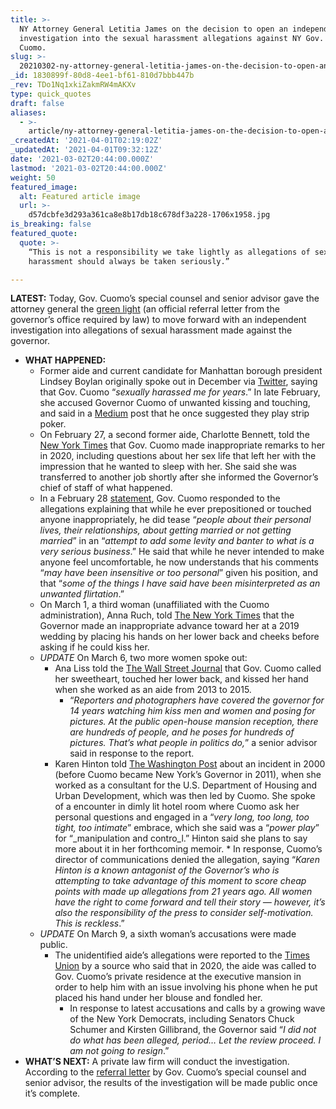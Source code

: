 ```yaml
---
title: >-
  NY Attorney General Letitia James on the decision to open an independent
  investigation into the sexual harassment allegations against NY Gov. Andrew
  Cuomo.
slug: >-
  20210302-ny-attorney-general-letitia-james-on-the-decision-to-open-an-independent-investigation-into
_id: 1830899f-80d8-4ee1-bf61-810d7bbb447b
_rev: TDo1Nq1xkiZakmRW4mAKXv
type: quick_quotes
draft: false
aliases:
  - >-
    article/ny-attorney-general-letitia-james-on-the-decision-to-open-an-independent-investigation-into-the-sexual-harassment-allegations-against-ny-gov-andrew-cuomo/
_createdAt: '2021-04-01T02:19:02Z'
_updatedAt: '2021-04-01T09:32:12Z'
date: '2021-03-02T20:44:00.000Z'
lastmod: '2021-03-02T20:44:00.000Z'
weight: 50
featured_image:
  alt: Featured article image
  url: >-
    d57dcbfe3d293a361ca8e8b17db18c678df3a228-1706x1958.jpg
is_breaking: false
featured_quote:
  quote: >-
    “This is not a responsibility we take lightly as allegations of sexual
    harassment should always be taken seriously.”

---
```

**LATEST:** Today, Gov. Cuomo’s special counsel and senior advisor gave the attorney general the [green light](https://ag.ny.gov/press-release/2021/attorney-general-james-receives-referral-letter-investigate-allegations-sexual) (an official referral letter from the governor’s office required by law) to move forward with an independent investigation into allegations of sexual harassment made against the governor.

* **WHAT HAPPENED:**
  * Former aide and current candidate for Manhattan borough president Lindsey Boylan originally spoke out in December via [Twitter](https://twitter.com/LindseyBoylan/status/1338125549756182529), saying that Gov. Cuomo “_sexually harassed me for years_.” In late February, she accused Governor Cuomo of unwanted kissing and touching, and said in a [Medium](https://medium.com/@lindseyboylan4NY/my-story-of-working-with-governor-cuomo-e664d4814b4e) post that he once suggested they play strip poker.
  * On February 27, a second former aide, Charlotte Bennett, told the [New York Times](https://www.nytimes.com/2021/02/27/nyregion/cuomo-charlotte-bennett-sexual-harassment.html) that Gov. Cuomo made inappropriate remarks to her in 2020, including questions about her sex life that left her with the impression that he wanted to sleep with her. She said she was transferred to another job shortly after she informed the Governor’s chief of staff of what happened.
  * In a February 28 [statement](https://www.governor.ny.gov/news/statement-governor-andrew-m-cuomo-209), Gov. Cuomo responded to the allegations explaining that while he ever prepositioned or touched anyone inappropriately, he did tease “_people about their personal lives, their relationships, about getting married or not getting married_” in an “_attempt to add some levity and banter to what is a very serious business_.” He said that while he never intended to make anyone feel uncomfortable, he now understands that his comments “_may have been insensitive or too personal_” given his position, and that “_some of the things I have said have been misinterpreted as an unwanted flirtation_.”
  * On March 1, a third woman (unaffiliated with the Cuomo administration), Anna Ruch, told [The New York Times](https://www.nytimes.com/2021/03/01/nyregion/cuomo-harassment-anna-ruch.html) that the Governor made an inappropriate advance toward her at a 2019 wedding by placing his hands on her lower back and cheeks before asking if he could kiss her.
  * *UPDATE* On March 6, two more women spoke out:
      * Ana Liss told the [The Wall Street Journal](https://www.wsj.com/articles/third-former-andrew-cuomo-aide-describes-inappropriate-workplace-treatment-11615081956) that Gov. Cuomo called her sweetheart, touched her lower back, and kissed her hand when she worked as an aide from 2013 to 2015.
          * “_Reporters and photographers have covered the governor for 14 years watching him kiss men and women and posing for pictures. At the public open-house mansion reception, there are hundreds of people, and he poses for hundreds of pictures. That’s what people in politics do,_” a senior advisor said in response to the report.
    * Karen Hinton told [The Washington Post](https://www.washingtonpost.com/politics/cuomo-toxic-workplace/2021/03/06/7f7c5b9c-7dd3-11eb-b3d1-9e5aa3d5220c_story.html) about an incident in 2000 (before Cuomo became New York’s Governor in 2011), when she worked as a consultant for the U.S. Department of Housing and Urban Development, which was then led by Cuomo. She spoke of a encounter in dimly lit hotel room where Cuomo ask her personal questions and engaged in a “_very long, too long, too tight, too intimate_” embrace, which she said was a “_power play_” for “_manipulation and contro_l.” Hinton said she plans to say more about it in her forthcoming memoir.
          * In response, Cuomo’s director of communications denied the allegation, saying “_Karen Hinton is a known antagonist of the Governor’s who is attempting to take advantage of this moment to score cheap points with made up allegations from 21 years ago. All women have the right to come forward and tell their story — however, it’s also the responsibility of the press to consider self-motivation. This is reckless_.”
  * *UPDATE* On March 9, a sixth woman’s accusations were made public.
      * The unidentified aide’s allegations were reported to the [Times Union](https://www.timesunion.com/news/article/Female-aide-said-Cuomo-aggressively-groped-her-at-16015863.php) by a source who said that in 2020, the aide was called to Gov. Cuomo’s private residence at the executive mansion in order to help him with an issue involving his phone when he put placed his hand under her blouse and fondled her.
          * In response to latest accusations and calls by a growing wave of the New York Democrats, including Senators Chuck Schumer and Kirsten Gillibrand, the Governor said “_I did not do what has been alleged, period… Let the review proceed. I am not going to resign_.”
* **WHAT’S NEXT:** A private law firm will conduct the investigation. According to the [referral letter](https://ag.ny.gov/sites/default/files/letter_to_ag_3.1.21.pdf) by Gov. Cuomo’s special counsel and senior advisor, the results of the investigation will be made public once it’s complete.